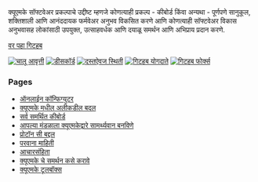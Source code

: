 क्यूएमके सॉफ्टवेअर प्रकल्पाचे उद्दीष्ट म्हणजे कोणत्याही प्रकल्प - कीबोर्ड किंवा अन्यथा - पूर्णपणे सानुकूल, शक्तिशाली आणि आनंददायक फर्मवेअर अनुभव विकसित करणे आणि कोणत्याही सॉफ्टवेअर विकास अनुभवासह लोकांसाठी उपयुक्त, उत्साहवर्धक आणि दयाळू समर्थन आणि अभिप्राय प्रदान करणे.

[वर पहा <i class="fa fa-github" aria-hidden="true"></i> गिटहब](https://github.com/qmk/qmk_firmware)

[![चालू आवृत्ती](https://img.shields.io/github/tag/qmk/qmk_firmware.svg)](https://github.com/qmk/qmk_firmware/tags)
[![डीसकॉर्ड](https://img.shields.io/discord/440868230475677696.svg)](https://discord.gg/Uq7gcHh)
[![दस्तऐवज स्थिती](https://img.shields.io/badge/docs-ready-orange.svg)](https://docs.qmk.fm)
[![गिटहब योगदाते](https://img.shields.io/github/contributors/qmk/qmk_firmware.svg)](https://github.com/qmk/qmk_firmware/pulse/monthly)
[![गिटहब फोर्क्स](https://img.shields.io/github/forks/qmk/qmk_firmware.svg?style=social&label=Fork)](https://github.com/qmk/qmk_firmware/)

### Pages

* [ऑनलाईन कॉन्फिग्युटर](https://config.qmk.fm)
* [क्यूएमके मधील अलीकडील बदल](/changes/)
* [सर्व समर्थित कीबोर्ड](/keyboards/)
* [आपल्या मंडळाला क्यूएमकेद्वारे सामर्थ्यवान बनविणे](/powered/)
* [प्रोटॉन सी बद्दल](/proton-c/)
* [परवाना माहिती](/license/)
* [आचारसंहिता](/coc/)
* [क्यूएमके चे समर्थन कसे करावे](/support/)
* [क्यूएमके टूलबॉक्स](https://github.com/qmk/qmk_toolbox)
